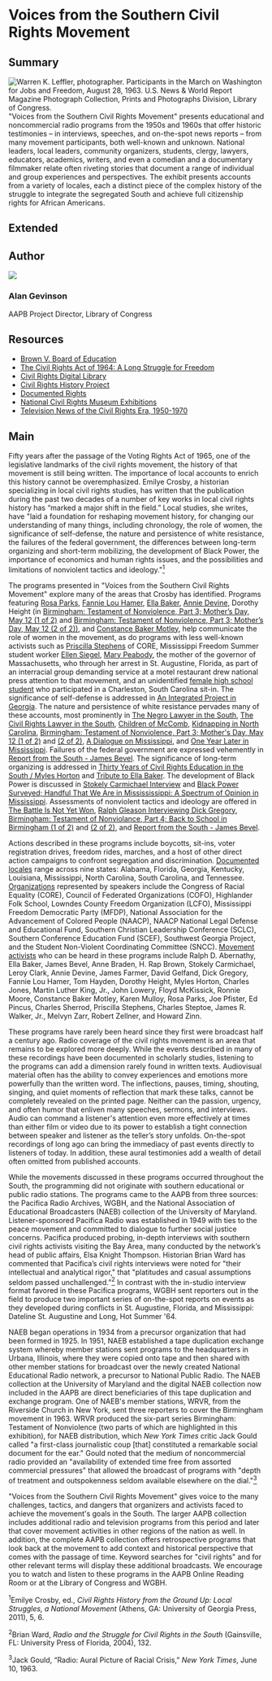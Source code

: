# Voices from the Southern Civil Rights Movement

## Summary

![Warren K. Leffler, photographer. Participants in the March on Washington for Jobs and Freedom, August 28, 1963. U.S. News & World Report Magazine Photograph Collection, Prints and Photographs Division, Library of Congress.](https://s3.amazonaws.com/americanarchive.org/exhibits/CivilRights_SignatureImage.jpg "Warren K. Leffler, photographer. Participants in the March on Washington for Jobs and Freedom, August 28, 1963. U.S. News & World Report Magazine Photograph Collection, Prints and Photographs Division, Library of Congress.")
"Voices from the Southern Civil Rights Movement" presents educational and noncommercial radio programs from the 1950s and 1960s that offer historic testimonies – in interviews, speeches, and on-the-spot news reports – from many movement participants, both well-known and unknown. National leaders, local leaders, community organizers, students, clergy, lawyers, educators, academics, writers, and even a comedian and a documentary filmmaker relate often riveting stories that document a range of individual and group experiences and perspectives. The exhibit presents accounts from a variety of locales, each a distinct piece of the complex history of the struggle to integrate the segregated South and achieve full citizenship rights for African Americans.

## Extended

## Author

<img class="img-circle pull-left" src="https://s3.amazonaws.com/americanarchive.org/staff/Staff_Gevinson.jpg"/>

### Alan Gevinson
AAPB Project Director, Library of Congress

## Resources

- [Brown V. Board of Education](http://www.lib.umich.edu/brown-versus-board-education/)
- [The Civil Rights Act of 1964: A Long Struggle for Freedom](http://www.loc.gov/exhibits/civil-rights-act/)
- [Civil Rights Digital Library](http://crdl.usg.edu/?Welcome)
- [Civil Rights History Project](http://www.loc.gov/collection/civil-rights-history-project/about-this-collection/)
- [Documented Rights](http://www.archives.gov/exhibits/documented-rights/)
- [National Civil Rights Museum Exhibitions](http://civilrightsmuseum.org/exhibitions/)
- [Television News of the Civil Rights Era, 1950-1970](http://www2.vcdh.virginia.edu/civilrightstv/)

## Main

Fifty years after the passage of the Voting Rights Act of 1965, one of the legislative landmarks of the civil rights movement, the history of that movement is still being written. The importance of local accounts to enrich this history cannot be overemphasized. Emilye Crosby, a historian specializing in local civil rights studies, has written that the publication during the past two decades of a number of key works in local civil rights history has “marked a major shift in the field.” Local studies, she writes, have "laid a foundation for reshaping movement history, for changing our understanding of many things, including chronology, the role of women, the significance of self-defense, the nature and persistence of white resistance, the failures of the federal government, the differences between long-term organizing and short-term mobilizing, the development of Black Power, the importance of economics and human rights issues, and the possibilities and limitations of nonviolent tactics and ideology."[<sup>1</sup>](#1)

The programs presented in "Voices from the Southern Civil Rights Movement" explore many of the areas that Crosby has identified. Programs featuring [Rosa Parks](/catalog/cpb-aacip_28-kw57d2qp45), [Fannie Lou Hamer](/catalog/cpb-aacip_28-bg2h70895r), [Ella Baker](/catalog/cpb-aacip_28-125q814w5v), [Annie Devine](/catalog/cpb-aacip_15-9cj87k60), Dorothy Height (in [Birmingham: Testament of Nonviolence, Part 3; Mother’s Day, May 12 (1 of 2)](/catalog/cpb-aacip_500-ff3m1j0m) and [Birmingham: Testament of Nonviolence, Part 3; Mother’s Day, May 12 (2 of 2))](/catalog/cpb-aacip_500-cj87n27n), and [Constance Baker Motley](/catalog/cpb-aacip_500-z60c1503), help communicate the role of women in the movement, as do programs with less well-known activists such as [Priscilla Stephens](/catalog/cpb-aacip_28-br8mc8rr6z) of CORE, Mississippi Freedom Summer student worker [Ellen Siegel](/catalog/cpb-aacip_15-1615f47p), [Mary Peabody](/catalog/cpb-aacip_15-87brvgz0), the mother of the governor of Massachusetts, who through her arrest in St. Augustine, Florida, as part of an interracial group demanding service at a motel restaurant drew national press attention to that movement, and an unidentified [female high school student](/catalog/cpb-aacip_500-5q4rp59q) who participated in a Charleston, South Carolina sit-in. The significance of self-defense is addressed in [An Integrated Project in Georgia](/catalog/cpb-aacip_28-mk6542jr2r). The nature and persistence of white resistance pervades many of these accounts, most prominently in [The Negro Lawyer in the South](/catalog/cpb-aacip_28-4t6f18sn70), [The Civil Rights Lawyer in the South](/catalog/cpb-aacip_28-1g0ht2gg9n), [Children of McComb](/catalog/cpb-aacip_28-sj19k46b34), [Kidnapping in North Carolina](/catalog/cpb-aacip_28-h707w67k6x), [Birmingham: Testament of Nonviolence, Part 3; Mother's Day, May 12 (1 of 2)](/catalog/cpb-aacip_500-ff3m1j0m) and [(2 of 2)](/catalog/cpb-aacip_500-cj87n27n), [A Dialogue on Mississippi](/catalog/cpb-aacip_15-945qgb91), and [One Year Later in Mississippi](/catalog/cpb-aacip_15-88qc028z). Failures of the federal government are expressed vehemently in [Report from the South - James Bevel](/catalog/cpb-aacip_28-j09w08ws94). The significance of long-term organizing is addressed in [Thirty Years of Civil Rights Education in the South / Myles Horton](/catalog/cpb-aacip_28-xp6tx35q0h) and [Tribute to Ella Baker](/catalog/cpb-aacip_28-125q814w5v). The development of Black Power is discussed in [Stokely Carmichael Interview](/catalog/cpb-aacip_28-zw18k75h85) and [Black Power Surveyed; Handful That We Are in Missississippi: A Spectrum of Opinion in Mississippi](/catalog/cpb-aacip_15-9cj87k60). Assessments of nonviolent tactics and ideology are offered in [The Battle Is Not Yet Won](/catalog/cpb-aacip_28-2z12n4zs1w), [Ralph Gleason Interviewing Dick Gregory](/catalog/cpb-aacip_28-k649p2wm6m), [Birmingham: Testament of Nonviolance, Part 4; Back to School in Birmingham (1 of 2)](/catalog/cpb-aacip_500-jq0svz1h) and [(2 of 2)](/catalog/cpb-aacip_500-z60c1503), and [Report from the South - James Bevel](/catalog/cpb-aacip_28-j09w08ws94).

Actions described in these programs include boycotts, sit-ins, voter registration drives, freedom rides, marches, and a host of other direct action campaigns to confront segregation and discrimination. [Documented locales](/exhibits/civil-rights/places) range across nine states: Alabama, Florida, Georgia, Kentucky, Louisiana, Mississippi, North Carolina, South Carolina, and Tennessee. [Organizations](/exhibits/civil-rights/organizations) represented by speakers include the Congress of Racial Equality (CORE), Council of Federated Organizations (COFO), Highlander Folk School, Lowndes County Freedom Organization (LCFO), Mississippi Freedom Democratic Party (MFDP), National Association for the Advancement of Colored People (NAACP), NAACP National Legal Defense and Educational Fund, Southern Christian Leadership Conference (SCLC), Southern Conference Education Fund (SCEF), Southwest Georgia Project, and the Student Non-Violent Coordinating Committee (SNCC). [Movement activists](/exhibits/civil-rights/people) who can be heard in these programs include Ralph D. Abernathy, Ella Baker, James Bevel, Anne Braden, H. Rap Brown, Stokely Carmichael, Leroy Clark, Annie Devine, James Farmer, David Gelfand, Dick Gregory, Fannie Lou Hamer, Tom Hayden, Dorothy Height, Myles Horton, Charles Jones, Martin Luther King, Jr., John Lowery, Floyd McKissick, Ronnie Moore, Constance Baker Motley, Karen Mulloy, Rosa Parks, Joe Pfister, Ed Pincus, Charles Sherrod, Priscilla Stephens, Charles Steptoe, James R. Walker, Jr., Melvyn Zarr, Robert Zellner, and Howard Zinn.

These programs have rarely been heard since they first were broadcast half a century ago. Radio coverage of the civil rights movement is an area that remains to be explored more deeply. While the events described in many of these recordings have been documented in scholarly studies, listening to the programs can add a dimension rarely found in written texts. Audiovisual material often has the ability to convey experiences and emotions more powerfully than the written word. The inflections, pauses, timing, shouting, singing, and quiet moments of reflection that mark these talks, cannot be completely revealed on the printed page. Neither can the passion, urgency, and often humor that enliven many speeches, sermons, and interviews. Audio can command a listener's attention even more effectively at times than either film or video due to its power to establish a tight connection between speaker and listener as the teller’s story unfolds. On-the-spot recordings of long ago can bring the immediacy of past events directly to listeners of today. In addition, these aural testimonies add a wealth of detail often omitted from published accounts.

While the movements discussed in these programs occurred throughout the South, the programming did not originate with southern educational or public radio stations. The programs came to the AAPB from three sources: the Pacifica Radio Archives, WGBH, and the National Association of Educational Broadcasters (NAEB) collection of the University of Maryland. Listener-sponsored Pacifica Radio was established in 1949 with ties to the peace movement and committed to dialogue to further social justice concerns. Pacifica produced probing, in-depth interviews with southern civil rights activists visiting the Bay Area, many conducted by the network’s head of public affairs, Elsa Knight Thompson. Historian Brian Ward has commented that Pacifica’s civil rights interviews were noted for "their intellectual and analytical rigor," that "platitudes and casual assumptions seldom passed unchallenged.”[<sup>2</sup>](#2) In contrast with the in-studio interview format favored in these Pacifica programs, WGBH sent reporters out in the field to produce two important series of on-the-spot reports on events as they developed during conflicts in St. Augustine, Florida, and Mississippi: Dateline St. Augustine and Long, Hot Summer '64.

NAEB began operations in 1934 from a precursor organization that had been formed in 1925. In 1951, NAEB established a tape duplication exchange system whereby member stations sent programs to the headquarters in Urbana, Illinois, where they were copied onto tape and then shared with other member stations for broadcast over the newly created National Educational Radio network, a precursor to National Public Radio. The NAEB collection at the University of Maryland and the digital NAEB collection now included in the AAPB are direct beneficiaries of this tape duplication and exchange program. One of NAEB's member stations, WRVR, from the Riverside Church in New York, sent three reporters to cover the Birmingham movement in 1963. WRVR produced the six-part series Birmingham: Testament of Nonviolence (two parts of which are highlighted in this exhibition), for NAEB distribution, which *New York Times* critic Jack Gould called "a first-class journalistic coup [that] constituted a remarkable social document for the ear." Gould noted that the medium of noncommercial radio provided an "availability of extended time free from assorted commercial pressures" that allowed the broadcast of programs with "depth of treatment and outspokenness seldom available elsewhere on the dial."[<sup>3</sup>](#3)

"Voices from the Southern Civil Rights Movement" gives voice to the many challenges, tactics, and dangers that organizers and activists faced to achieve the movement's goals in the South. The larger AAPB collection includes additional radio and television programs from this period and later that cover movement activities in other regions of the nation as well. In addition, the complete AAPB collection offers retrospective programs that look back at the movement to add context and historical perspective that comes with the passage of time. Keyword searches for "civil rights" and for other relevant terms will display these additional broadcasts. We encourage you to watch and listen to these programs in the AAPB Online Reading Room or at the Library of Congress and WGBH.

<a name="1"></a><sup>1</sup>Emilye Crosby, ed., *Civil Rights History from the Ground Up: Local Struggles, a National Movement* (Athens, GA: University of Georgia Press, 2011), 5, 6.

<a name="2"></a><sup>2</sup>Brian Ward, *Radio and the Struggle for Civil Rights in the South* (Gainsville, FL: University Press of Florida, 2004), 132.

<a name="3"></a><sup>3</sup>Jack Gould, “Radio: Aural Picture of Racial Crisis,” *New York Times*, June 10, 1963.
